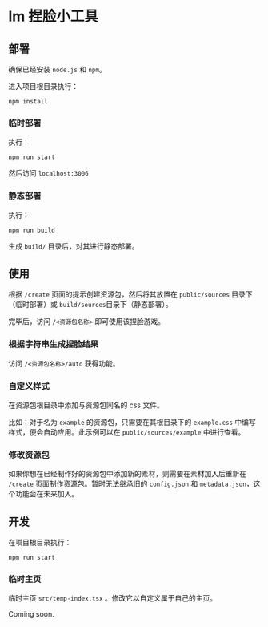 # lm 捏脸小工具

## 部署

确保已经安装 `node.js` 和 `npm`。

进入项目根目录执行：

```
npm install
```

### 临时部署

执行：

```
npm run start
```

然后访问 `localhost:3006`

### 静态部署

执行：

```
npm run build
```

生成 `build/` 目录后，对其进行静态部署。

## 使用

根据 `/create` 页面的提示创建资源包，然后将其放置在 `public/sources` 目录下（临时部署）或 `build/sources`目录下（静态部署）。

完毕后，访问 `/<资源包名称>` 即可使用该捏脸游戏。

### 根据字符串生成捏脸结果

访问 `/<资源包名称>/auto` 获得功能。

### 自定义样式

在资源包根目录中添加与资源包同名的 css 文件。

比如：对于名为 `example` 的资源包，只需要在其根目录下的 `example.css` 中编写样式，便会自动应用。此示例可以在 `public/sources/example` 中进行查看。

### 修改资源包

如果你想在已经制作好的资源包中添加新的素材，则需要在素材加入后重新在 `/create` 页面制作资源包。暂时无法继承旧的 `config.json` 和 `metadata.json`，这个功能会在未来加入。

## 开发

在项目根目录执行：

```
npm run start
```

### 临时主页

临时主页 `src/temp-index.tsx` 。修改它以自定义属于自己的主页。

Coming soon.
